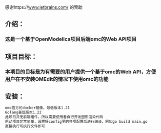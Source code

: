 感谢https://www.jetbrains.com/ 的赞助
## 介绍：
  ### 这是一个基于OpenModelica项目后端omc的Web API项目
## 项目目标：
  ### 本项目的目标是为有需要的用户提供一个基于omc的Web API，方便用户在不安装OMEdit的情况下使用omc的功能
## 安装：
  ```markdown
  omc官方的docker镜像，最低版本1.21
  Golang最低版本1.22
  此项目并无前端组件，所以需要使用者自行开发图形渲染代码
  启动项目非常简单，设置好config里的各项配置后进行编译，例如go build main.go
  直接执行可执行文件即可
  
